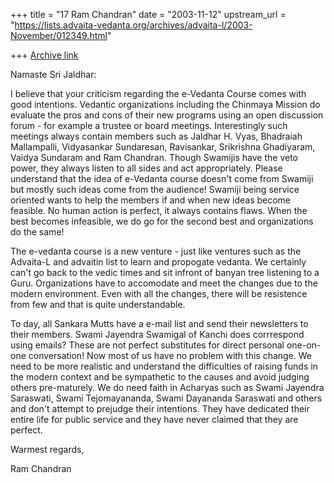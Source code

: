 +++
title = "17 Ram Chandran"
date = "2003-11-12"
upstream_url = "https://lists.advaita-vedanta.org/archives/advaita-l/2003-November/012349.html"

+++
[Archive link](https://lists.advaita-vedanta.org/archives/advaita-l/2003-November/012349.html)

Namaste Sri Jaldhar:

I believe that your criticism regarding the e-Vedanta Course comes with good intentions. Vedantic organizations including the Chinmaya Mission do evaluate the pros and cons of their new programs using an open discussion forum - for example a trustee or board meetings. Interestingly such meetings always contain members such as Jaldhar H. Vyas,  Bhadraiah Mallampalli, Vidyasankar Sundaresan, Ravisankar, Srikrishna Ghadiyaram,  Vaidya Sundaram and Ram Chandran. Though Swamijis have the veto power, they always listen to all sides and act appropriately. Please understand that the idea of e-Vedanta course doesn't come from Swamiji but mostly such ideas come from the audience! Swamiji being service oriented wants to help the members if and when new ideas become feasible. No human action is perfect, it always contains flaws. When the best becomes infeasible, we do go for the second best and organizations do the same! 

The e-vedanta course is a new venture - just like ventures such as the Advaita-L and advaitin list to learn and propogate vedanta. We certainly can't go back to the vedic times and sit infront of banyan tree listening to a Guru. Organizations have to accomodate and meet the changes due to the modern environment. Even with all the changes, there will be resistence from few and that is quite understandable.

To day, all Sankara Mutts have a e-mail list and send their newsletters to their members. Swami Jayendra Swamigal of Kanchi does corrrespond using emails? These are not perfect substitutes for direct personal one-on-one conversation! Now most of us have no problem with this change. We need to be more realistic and understand the difficulties of raising funds in the modern context and be sympathetic to the causes and avoid judging others pre-maturely. We do need faith in Acharyas such as Swami Jayendra Saraswati, Swami Tejomayananda, Swami Dayananda Saraswati and others and don't attempt to prejudge their intentions. They have dedicated their entire life for public service and they have never claimed that they are perfect. 

Warmest regards,

Ram Chandran






